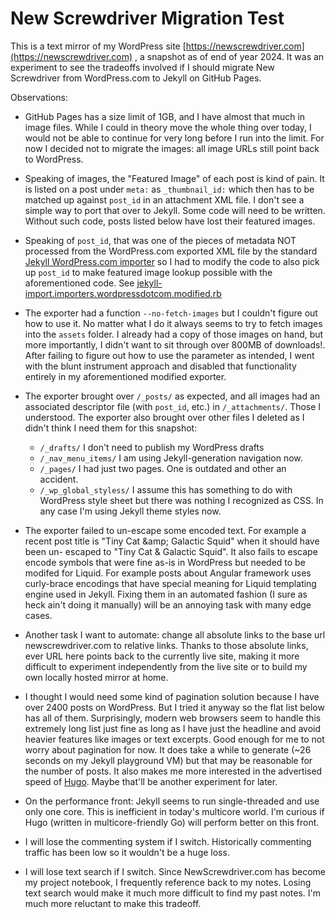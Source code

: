 # New Screwdriver Migration Test

This is a text mirror of my WordPress site
[https://newscrewdriver.com](https://newscrewdriver.com)
, a snapshot as of end of year 2024. It was an experiment to see the tradeoffs
involved if I should migrate New Screwdriver from WordPress.com to Jekyll on
GitHub Pages.

Observations:

* GitHub Pages has a size limit of 1GB, and I have almost that much in image
files. While I could in theory move the whole thing over today, I would not be
able to continue for very long before I run into the limit. For now I decided
not to migrate the images: all image URLs still point back to WordPress.

* Speaking of images, the "Featured Image" of each post is kind of pain. It is
listed on a post under `meta:` as `_thumbnail_id:` which then has to be matched
up against `post_id` in an attachment XML file. I don't see a simple way
to port that over to Jekyll. Some code will need to be written. Without such
code, posts listed below have lost their featured images.

* Speaking of `post_id`, that was one of the pieces of metadata NOT processed
from the WordPress.com exported XML file by the standard
[Jekyll WordPress.com importer](https://import.jekyllrb.com/docs/wordpressdotcom/)
so I had to modify the code to also pick up `post_id` to make featured image
lookup possible with the aforementioned code. See
[jekyll-import.importers.wordpressdotcom.modified.rb](./jekyll-import.importers.wordpressdotcom.modified.rb)

* The exporter had a function `--no-fetch-images` but I couldn't figure out
how to use it. No matter what I do it always seems to try to fetch images into
the `assets` folder. I already had a copy of those images on hand, but more
importantly, I didn't want to sit through over 800MB of downloads!. After
failing to figure out how to use the parameter as intended, I went with the
blunt instrument approach and disabled that functionality entirely in my
aforementioned modified exporter.

* The exporter brought over `/_posts/` as expected, and all images had an
associated descriptor file (with `post_id`, etc.) in `/_attachments/`. Those
I understood. The exporter also brought over other files I deleted as I didn't
think I need them for this snapshot:
    * `/_drafts/` I don't need to publish my WordPress drafts
    * `/_nav_menu_items/` I am using Jekyll-generation navigation now.
    * `/_pages/` I had just two pages. One is outdated and other an accident.
    * `/_wp_global_styless/` I assume this has something to do with WordPress
    style sheet but there was nothing I recognized as CSS. In any case I'm
    using Jekyll theme styles now.

* The exporter failed to un-escape some encoded text. For example a recent
post title is "Tiny Cat &amp;amp; Galactic Squid" when it should have been un-
escaped to "Tiny Cat & Galactic Squid". It also fails to escape encode symbols
that were fine as-is in WordPress but needed to be modifed for Liquid. For
example posts about Angular framework uses curly-brace encodings that have
special meaning for Liquid templating engine used in Jekyll. Fixing them in an
automated fashion (I sure as heck ain't doing it manually) will be an annoying
task with many edge cases.

* Another task I want to automate: change all absolute links to the base
url newscrewdriver.com to relative links. Thanks to those absolute links,
ever URL here points back to the currently live site, making it more difficult
to experiment independently from the live site or to build my own locally
hosted mirror at home.

* I thought I would need some kind of pagination solution because I have over
2400 posts on WordPress. But I tried it anyway so the flat list below has
all of them. Surprisingly, modern web browsers seem to handle this extremely
long list just fine as long as I have just the headline and avoid heavier
features like images or text excerpts. Good enough for me to not worry about
pagination for now. It does take a while to generate (~26 seconds on my Jekyll
playground VM) but that may be reasonable for the number of posts. It also
makes me more interested in the advertised speed of [Hugo](https://gohugo.io/).
Maybe that'll be another experiment for later.

* On the performance front: Jekyll seems to run single-threaded and use only
one core. This is inefficient in today's multicore world. I'm curious if Hugo
(written in multicore-friendly Go) will perform better on this front.

* I will lose the commenting system if I switch. Historically commenting
traffic has been low so it wouldn't be a huge loss.

* I will lose text search if I switch. Since NewScrewdriver.com has become my
project notebook, I frequently reference back to my notes. Losing text search
would make it much more difficult to find my past notes. I'm much more
reluctant to make this tradeoff.
